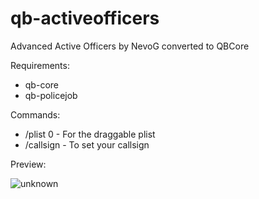 # qb-activeofficers
Advanced Active Officers by NevoG converted to QBCore

Requirements:
- qb-core
- qb-policejob

Commands:
- /plist 0 - For the draggable plist
- /callsign - To set your callsign


Preview:

![unknown](https://user-images.githubusercontent.com/60448180/131723399-0a85b621-c4bb-4b17-8f62-d4ba5b44ef25.png)
